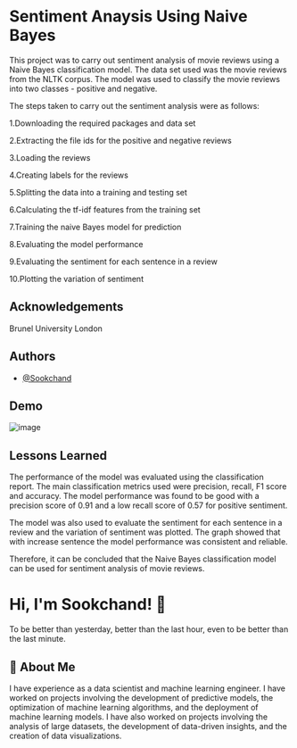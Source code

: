 
# Sentiment Anaysis Using Naive Bayes

This project was to carry out sentiment analysis of movie reviews using a Naive Bayes classification model. The data set used was the movie reviews from the NLTK corpus. The model was used to classify the movie reviews into two classes - positive and negative.

The steps taken to carry out the sentiment analysis were as follows: 

1.Downloading the required packages and data set 

2.Extracting the file ids for the positive and negative reviews

3.Loading the reviews 

4.Creating labels for the reviews 

5.Splitting the data into a training and testing set 

6.Calculating the tf-idf features from the training set 

7.Training the naive Bayes model for prediction 

8.Evaluating the model performance 

9.Evaluating the sentiment for each sentence in a review 

10.Plotting the variation of sentiment 
## Acknowledgements

Brunel University London
## Authors

- [@Sookchand](https://github.com/Sookchand)


## Demo

![image](https://user-images.githubusercontent.com/34344439/209939087-6b089ac2-2987-4cd1-848c-a14e747c020c.png)


## Lessons Learned

The performance of the model was evaluated using the classification report. The main classification metrics used were precision, recall, F1 score and accuracy. The model performance was found to be good with a precision score of 0.91 and a low recall score of 0.57 for positive sentiment.

The model was also used to evaluate the sentiment for each sentence in a review and the variation of sentiment was plotted. The graph showed that with increase sentence the model performance was consistent and reliable.

Therefore, it can be concluded that the Naive Bayes classification model can be used for sentiment analysis of movie reviews.
# Hi, I'm Sookchand! 👋
To be better than yesterday, better than the last hour, even to be better than the last
minute.
## 🚀 About Me
I have experience as a data scientist and machine learning engineer. I have worked on
projects involving the development of predictive models, the optimization of machine
learning algorithms, and the deployment of machine learning models. I have also worked on
projects involving the analysis of large datasets, the development of data-driven insights,
and the creation of data visualizations.

